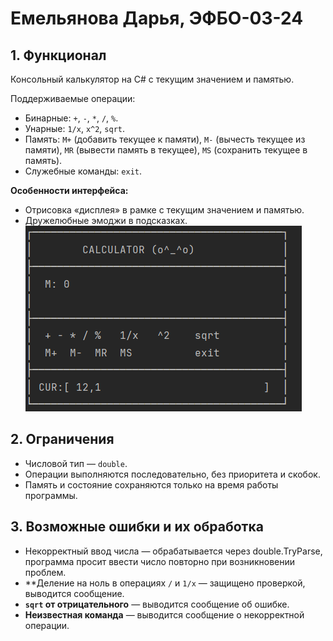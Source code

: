 ﻿# Емельянова Дарья, ЭФБО-03-24

## 1. Функционал
Консольный калькулятор на C# с текущим значением и памятью.

Поддерживаемые операции:
- Бинарные: `+`, `-`, `*`, `/`, `%`.
- Унарные: `1/x`, `x^2`, `sqrt`.
- Память: `M+` (добавить текущее к памяти),
  `M-` (вычесть текущее из памяти), 
  `MR` (вывести память в текущее), 
  `MS` (сохранить текущее в память).
- Служебные команды: `exit`.

**Особенности интерфейса:**
- Отрисовка «дисплея» в рамке с текущим значением и памятью.
- Дружелюбные эмоджи в подсказках.
  ![Пример](1.png)

## 2. Ограничения
- Числовой тип — `double`.
- Операции выполняются последовательно, без приоритета и скобок.
- Память и состояние сохраняются только на время работы программы.

## 3. Возможные ошибки и их обработка
- Некорректный ввод числа — обрабатывается через double.TryParse, программа просит ввести число повторно при возникновении проблем.
- **Деление на ноль в операциях `/` и `1/x`  — защищено проверкой, выводится сообщение.
- **`sqrt` от отрицательного** — выводится сообщение об ошибке.
- **Неизвестная команда** — выводится сообщение о некорректной операции.
